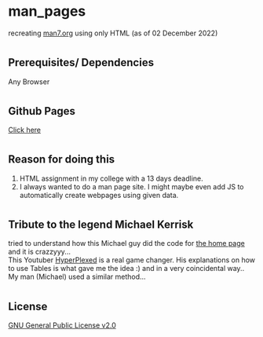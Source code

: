 # man_pages

recreating [man7.org](https://man7.org/linux/man-pages/index.html) using only HTML (as of 02 December 2022)

#

## Prerequisites/ Dependencies

Any Browser

#

## Github Pages

[Click here](https://saivishnu725.github.io/man_page/)

#

## Reason for doing this

1. HTML assignment in my college with a 13 days deadline.
2. I always wanted to do a man page site. I might maybe even add JS to automatically create webpages using given data.

#

## Tribute to the legend Michael Kerrisk

tried to understand how this Michael guy did the code for [the home page](https://man7.org/index.html) and it is crazzyyy... <br>
This Youtuber [HyperPlexed](https://www.youtube.com/@Hyperplexed) is a real game changer. His explanations on how to use Tables is what gave me the idea :) and in a very coincidental way.. My man (Michael) used a similar method...

#

## License

[GNU General Public License v2.0](https://choosealicense.com/licenses/gpl-2.0/)
